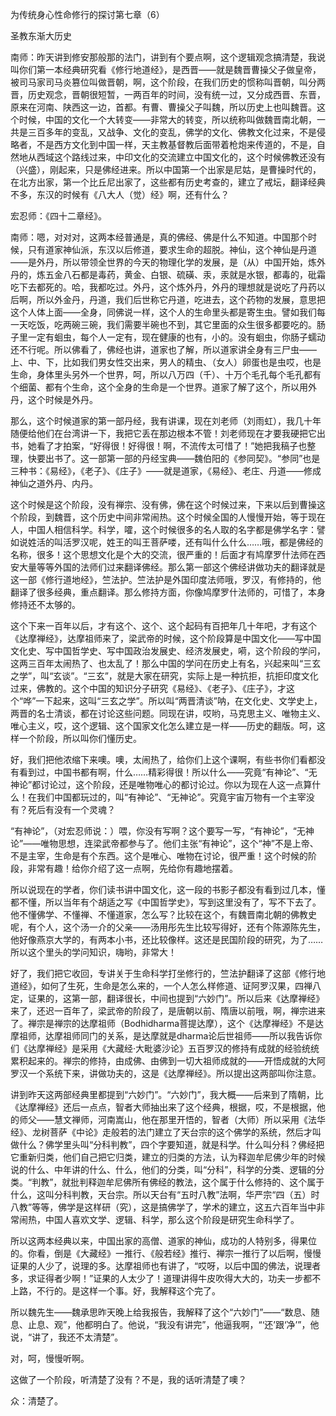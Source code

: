 为传统身心性命修行的探讨第七章（6）

圣教东渐大历史

南师：昨天讲到修安那般那的法门，讲到有个要点啊，这个逻辑观念搞清楚，我说叫你们第一本经典研究看《修行地道经》，是西晋——就是魏晋曹操父子做皇帝，被司马家司马炎篡位叫做晋朝，啊，这个阶段，在我们历史的惯称叫晋朝，叫分两晋，历史观念，晋朝很短暂，一两百年的时间，没有统一过，又分成西晋、东晋，原来在河南、陕西这一边，首都。有曹、曹操父子叫魏，所以历史上也叫魏晋。这个时候，中国的文化一个大转变——非常大的转变，所以统称叫做魏晋南北朝，一共是三百多年的变乱，又战争、文化的变乱，佛学的文化、佛教文化过来，不是侵略者，不是西方文化到中国一样，天主教基督教后面带着枪炮来传道的，不是，自然地从西域这个路线过来，中印文化的交流建立中国文化的，这个时候佛教还没有（兴盛），刚起来，只是佛经进来。所以中国第一个出家是尼姑，是曹操时代的，在北方出家，第一个比丘尼出家了，这些都有历史考查的，建立了戒坛，翻译经典不多，东汉的时候有《八大人（觉）经》啊，还有什么？

宏忍师：《四十二章经》。

南师：嗯，对对对，这两本经普通是，真的佛经、佛是什么不知道。中国那个时候，只有道家神仙派，东汉以后修道，要求生命的超脱。神仙，这个神仙是丹道——是外丹，所以带领全世界的今天的物理化学的发展，是（从）中国开始，炼外丹的，炼五金八石都是毒药，黄金、白银、硫磺、汞，汞就是水银，都毒的，砒霜吃下去都死的。哈，我都吃过。外丹，这个炼外丹，外丹的理想就是说吃了丹药以后啊，所以外金丹，丹道，我们后世称它丹道，吃进去，这个药物的发展，意思把这个人体上面——全身，同佛说一样，这个人的生命里头都是寄生虫。譬如我们每一天吃饭，吃两碗三碗，我们需要半碗也不到，其它里面的众生很多都要吃的。肠子里一定有蛔虫，每个人一定有，现在健康的也有，小的。没有蛔虫，你肠子蠕动还不行呢。所以佛看了，佛经也讲，道家也了解，所以道家讲全身有三尸虫——上、中、下，比如我们男女性交出来，男人的精虫、（女人）卵蛋也是虫哎，也是生命，身体里头另外一个世界，呵，所以八万四（千）、十万个毛孔每个毛孔都有个细菌、都有个生命，这个全身的生命是一个世界。道家了解了这个，所以用外丹，这个时候是外丹。

那么，这个时候道家的第一部丹经，我有讲课，现在刘老师（刘雨虹），我几十年随便给他们在台湾讲一下，我把它丢在那边根本不管！刘老师现在才要我硬把它出书，她看了才拍案，“好得很！好得很！啊，不流传太可惜了！”她把我稿子也整理，快要出书了。这一部第一部的丹经宝典——魏伯阳的《参同契》。“参同”也是三种书：《易经》，《老子》、《庄子》——就是道家，《易经》、老庄、丹道——修成神仙之道外丹、内丹。

这个时候是这个阶段，没有禅宗、没有佛，佛在这个时候过来，下来以后到曹操这个阶段，到魏晋，这个历史中间非常闹热。这个时候全国的人慢慢开始，等于现在人，中国人相信科学。科学，嚯，这个时候很多的名人取的名字都是佛学名字：譬如说姓活的叫活罗汉呢，姓王的叫王菩萨喽，还有叫什么什么……哦，都是佛经的名称，很多！这个思想文化是个大的交流，很严重的！后面才有鸠摩罗什法师在西安大量等等外国的法师们过来翻译佛经。那么第一部这个佛经讲做功夫的翻译就是这一部《修行道地经》，竺法护。竺法护是外国印度法师哦，罗汉，有修持的，他翻译了很多经典，重点翻译。那么修持方面，你像鸠摩罗什法师的，可惜了，本身修持还不太够的。

这个下来一百年以后，才有这个、这个、这个起码有百把年几十年吧，才有这个《达摩禅经》，达摩祖师来了，梁武帝的时候，这个阶段算是中国文化——写中国文化史、写中国哲学史、写中国政治发展史、经济发展史，嗬，这个阶段的学问，这两三百年太闹热了、也太乱了！那么中国的学问在历史上有名，兴起来叫“三玄之学”，叫“玄谈”。“三玄”，就是大家在研究，实际上是一种抗拒，抗拒印度文化过来，佛教的。这个中国的知识分子研究《易经》、《老子》、《庄子》，才这个“哗”一下起来，这叫“三玄之学”。所以叫“两晋清谈”呐，在文化史、文学史上，两晋的名士清谈，都在讨论这些问题。同现在讲，哎哟，马克思主义、唯物主义、唯心主义，哎，这个逻辑、这个国家文化怎么建立是一样——历史的翻版。呵，这样一个阶段，所以叫你们懂历史。

好，我们把他浓缩下来噢。噢，太闹热了，给你们上这个课啊，有些书你们看都没有看到过，中国书都有啊，什么……精彩得很！所以什么——究竟“有神论”、“无神论”都讨论过，这个阶段，还是唯物唯心的都讨论过。你以为现在人这一点算什么！在我们中国都玩过的，叫“有神论”、“无神论”。究竟宇宙万物有一个主宰没有？死后有没有一个灵魂？

“有神论”，（对宏忍师说：）喂，你没有写啊？这个要写一写，“有神论”，“无神论”——唯物思想，连梁武帝都参与了。他们主张“有神论”，这个“神”不是上帝、不是主宰，生命是有个东西。这个是唯心、唯物在讨论，很严重！这个时候的阶段，非常有趣！给你介绍了这一点啊，先给你有趣地摆着。

所以说现在的学者，你们读书讲中国文化，这一段的书影子都没有看到过几本，懂都不懂，所以当年有个胡适之写《中国哲学史》，写到这里没有了，写不下去了。他不懂佛学、不懂禅、不懂道家，怎么写？比较在这个，有魏晋南北朝的佛教史呢，有个人，这个汤一介的父亲——汤用彤先生比较写得好，还有个陈源陈先生，他好像燕京大学的，有两本小书，还比较像样。这还是民国阶段的研究，为了……所以这个里头的学问知识，嗨哟，非常大！

好了，我们把它收回，专讲关于生命科学打坐修行的，竺法护翻译了这部《修行地道经》，如何了生死，生命是怎么来的，一个人怎么样修道、证阿罗汉果，四禅八定，证果的，这第一部，翻译很长，中间也提到“六妙门”。所以后来《达摩禅经》来了，还迟一百年了，梁武帝的阶段了，是唐朝以前、隋唐以前哦，啊，禅宗进来了。禅宗是禅宗的达摩祖师（Bodhidharma菩提达摩），这个《达摩禅经》不是达摩祖师，达摩祖师同门的关系，是达摩就是dharma论后世祖师——所以我告诉你们《达摩禅经》是采用《大藏经·大毗婆沙论》五百罗汉的修持有成就的经验统统累积起来的。禅宗的修持，由成佛、由佛到一切大祖师成就的——开悟成就的大阿罗汉一个系统下来，讲做功夫的，这是《达摩禅经》。所以提出这两部叫你注意。

讲到昨天这两部经典里都提到“六妙门”。“六妙门”，我大概——后来到了隋朝，比《达摩禅经》还后一点点，智者大师抽出来了这个经典，根据，哎，不是根据，他的师父——慧文禅师，河南嵩山，他在那里开悟的，智者（大师）所以采用《法华经》、龙树菩萨《中论》走般若的法门建立了天台宗的这个佛学的系统，然后才叫做什么？佛学里头叫“分科判教”，四个字要知道，就是科学。什么叫分科？佛经把它重新归类，他们自己把它归类，建立的归类的方法，认为释迦牟尼佛少年的时候说的什么、中年讲的什么、什么，他们的分类，叫“分科”，科学的分类、逻辑的分类。“判教”，就批判释迦牟尼佛所有佛经的教法，这个属于什么修持的、这个属于什么，这叫分科判教，天台宗。所以天台有“五时八教”法啊，华严宗“四（五）时八教”等等，佛学是这样研（究），这是搞佛学了，学术的建立，这五六百年当中非常闹热，中国人喜欢文学、逻辑、科学，那么这个阶段是研究生命科学了。

所以这两本经典以来，中国出家的高僧、道家的神仙，成功的人特别多，得果位的。你看，倒是《大藏经》一推行、《般若经》推行、禅宗一推行了以后啊，慢慢证果的人少了，说理的多。达摩祖师也有讲了，“哎呀，以后中国的佛法，说理者多，求证得者少啊！”证果的人太少了！道理讲得牛皮吹得大大的，功夫一步都不上路，不行的。是这样一个事。好，我解释这个完了。

所以魏先生——魏承思昨天晚上给我报告，我解释了这个“六妙门”——“数息、随息、止息、观”，他都明白了。他说，“我没有讲完”，他逼我啊，“‘还’跟‘净’”，他说，“讲了，我还不太清楚”。

对，呵，慢慢听啊。

这做了一个阶段，听清楚了没有？不是，我的话听清楚了噢？

众：清楚了。



